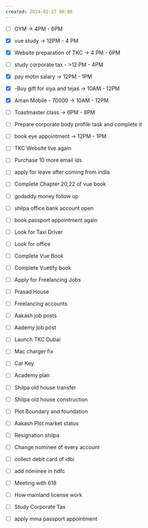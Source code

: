 ```yaml
---
created: 2024-02-27 00:08
---
```


- [ ] GYM -> 4PM - 6PM 
- [x] vue study -> 12PM - 4 PM
- [x] Website preparation of TKC -> 4 PM - 6PM
- [ ] study corporate tax - >12 PM - 4PM
- [x] pay motin salary -> 12PM - 1PM 
- [x] -Buy gift for siya and tejas -> 10AM - 12PM
- [x] Aman Mobile - 70000 -> 10AM - 12PM
- [ ] Toastmaster class -> 6PM - 8PM





- [ ] Prepare corporate body profile task and complete it
- [ ] book eye appointment -> 12PM - 1PM
- [ ] TKC Website live again
- [ ] Purchase 10 more email ids
- [ ] apply for leave after coming from india
- [ ] Complete Chapter 20,22 of vue book
- [ ] godaddy money follow up
- [ ] shilpa office bank account open
- [ ] book passport appointment again
- [ ] Look for Taxi Driver
- [ ] Look for office
- [ ] Complete Vue Book 
- [ ] Complete Vuetify book
- [ ] Apply for Freelancing Jobs
- [ ] Prasad House 
- [ ] Freelancing accounts
- [ ] Aakash job posts
- [ ] Aademy job post
- [ ] Launch TKC Dubai
- [ ] Mac charger fix
- [ ] Car Key 
- [ ] Academy plan 
- [ ] Shilpa old house transfer
- [ ] Shilpa old house construction
- [ ] Plot Boundary and foundation 
- [ ] Aakash Plot market status
- [ ] Resignation shilpa
- [ ] Change nominee of every account
- [ ] collect debit card of idbi
- [ ] add nominee in hdfc 
- [ ] Meeting with 618
- [ ] How mainland license work
- [ ] Study Corporate Tax
- [ ] apply mma passport appointment